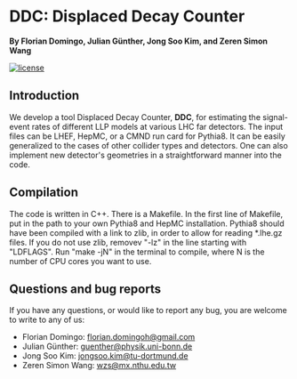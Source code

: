 # DDC: Displaced Decay Counter

**By Florian Domingo, Julian Günther, Jong Soo Kim, and Zeren Simon Wang**


[![license](https://img.shields.io/badge/License-MIT-blue.svg)](https://github.com/wzeren/Displaced-Decay-Counter/blob/master/LICENSE.md)

## Introduction

We develop a tool Displaced Decay Counter, **DDC**, for estimating the signal-event rates of different LLP models at various LHC far detectors. The input files can be LHEF, HepMC, or a CMND run card for Pythia8. It can be easily generalized to the cases of other collider types and detectors. One can also implement new detector's geometries in a straightforward manner into the code.




## Compilation

The code is written in C++. There is a Makefile. In the first line of Makefile, put in the path to your own Pythia8 and HepMC installation. Pythia8 should have been compiled with a link to zlib, in order to allow for reading *.lhe.gz files. If you do not use zlib, removev "-lz" in the line starting with "LDFLAGS". Run "make -jN" in the terminal to compile, where N is the number of CPU cores you want to use.


## Questions and bug reports

If you have any questions, or would like to report any bug, you are welcome to write to any of us:

- Florian Domingo: [florian.domingoh@gmail.com](mailto:florian.domingoh@gmail.com)
- Julian Günther: [guenther@physik.uni-bonn.de](mailto:guenther@physik.uni-bonn.de)
- Jong Soo Kim: [jongsoo.kim@tu-dortmund.de](mailto:jongsoo.kim@tu-dortmund.de)
- Zeren Simon Wang: [wzs@mx.nthu.edu.tw](mailto:wzs@mx.nthu.edu.tw)
